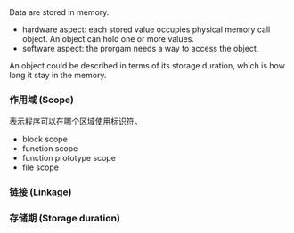##

Data are stored in memory.
* hardware aspect: each stored value occupies physical memory call object. An object can hold one or more values.
* software aspect: the prorgam needs a way to access the object. 

An object could be described in terms of its storage duration, which is how long it stay in the memory.

### 作用域 (Scope)

表示程序可以在哪个区域使用标识符。
* block scope
* function scope
* function prototype scope
* file scope

### 链接 (Linkage)

### 存储期 (Storage duration)
